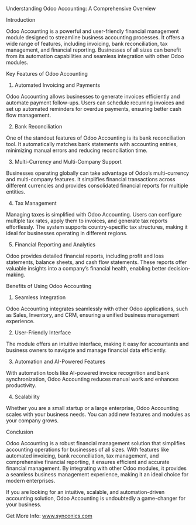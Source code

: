 Understanding Odoo Accounting: A Comprehensive Overview

Introduction

Odoo Accounting is a powerful and user-friendly financial management module designed to streamline business accounting processes. It offers a wide range of features, including invoicing, bank reconciliation, tax management, and financial reporting. Businesses of all sizes can benefit from its automation capabilities and seamless integration with other Odoo modules.

Key Features of Odoo Accounting

1. Automated Invoicing and Payments

Odoo Accounting allows businesses to generate invoices efficiently and automate payment follow-ups. Users can schedule recurring invoices and set up automated reminders for overdue payments, ensuring better cash flow management.

2. Bank Reconciliation

One of the standout features of Odoo Accounting is its bank reconciliation tool. It automatically matches bank statements with accounting entries, minimizing manual errors and reducing reconciliation time.

3. Multi-Currency and Multi-Company Support

Businesses operating globally can take advantage of Odoo’s multi-currency and multi-company features. It simplifies financial transactions across different currencies and provides consolidated financial reports for multiple entities.

4. Tax Management

Managing taxes is simplified with Odoo Accounting. Users can configure multiple tax rates, apply them to invoices, and generate tax reports effortlessly. The system supports country-specific tax structures, making it ideal for businesses operating in different regions.

5. Financial Reporting and Analytics

Odoo provides detailed financial reports, including profit and loss statements, balance sheets, and cash flow statements. These reports offer valuable insights into a company’s financial health, enabling better decision-making.

Benefits of Using Odoo Accounting

1. Seamless Integration

Odoo Accounting integrates seamlessly with other Odoo applications, such as Sales, Inventory, and CRM, ensuring a unified business management experience.

2. User-Friendly Interface

The module offers an intuitive interface, making it easy for accountants and business owners to navigate and manage financial data efficiently.

3. Automation and AI-Powered Features

With automation tools like AI-powered invoice recognition and bank synchronization, Odoo Accounting reduces manual work and enhances productivity.

4. Scalability

Whether you are a small startup or a large enterprise, Odoo Accounting scales with your business needs. You can add new features and modules as your company grows.

Conclusion

Odoo Accounting is a robust financial management solution that simplifies accounting operations for businesses of all sizes. With features like automated invoicing, bank reconciliation, tax management, and comprehensive financial reporting, it ensures efficient and accurate financial management. By integrating with other Odoo modules, it provides a seamless business management experience, making it an ideal choice for modern enterprises.

If you are looking for an intuitive, scalable, and automation-driven accounting solution, Odoo Accounting is undoubtedly a game-changer for your business.

Get More Info:
www.synconics.com
